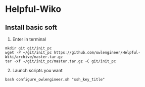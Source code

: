 # Helpful-Wiko

## Install basic soft

1. Enter in terminal

```
mkdir git git/init_pc
wget -P ~/git/init_pc https://github.com/owlengineer/Helpful-Wiki/archive/master.tar.gz
tar -xf ~/git/init_pc/master.tar.gz -C git/init_pc
```

2. Launch scripts you want

```
bash configure_owlengineer.sh "ssh_key_title"
```


